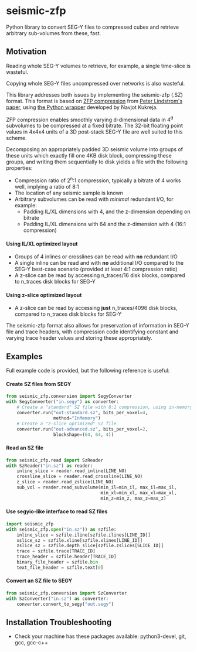 # seismic-zfp #
Python library to convert SEG-Y files to compressed cubes and retrieve arbitrary sub-volumes from these, fast.

## Motivation ##

Reading whole SEG-Y volumes to retrieve, for example, a single time-slice is wasteful.

Copying whole SEG-Y files uncompressed over networks is also wasteful.

This library addresses both issues by implementing the seismic-zfp (.SZ) format.
This format is based on [ZFP compression](https://computing.llnl.gov/projects/floating-point-compression)
from [Peter Lindstrom's paper](https://www.researchgate.net/publication/264417607_Fixed-Rate_Compressed_Floating-Point_Arrays),
using [the Python wrapper](https://github.com/navjotk/pyzfp) developed by Navjot Kukreja.


ZFP compression enables smoothly varying d-dimensional data in 4<sup>d</sup> subvolumes 
to be compressed at a fixed bitrate. The 32-bit floating point values in 4x4x4 units
of a 3D post-stack SEG-Y file are well suited to this scheme. 

Decomposing an appropriately padded 3D seismic volume into groups of these units which 
exactly fill one 4KB disk block, compressing these groups, and writing them sequentially 
to disk yields a file with the following properties:
- Compression ratio of 2<sup>n</sup>:1 compression, 
typically a bitrate of 4 works well, implying a ratio of 8:1
- The location of any seismic sample is known
- Arbitrary subvolumes can be read with *minimal* redundant I/O, for example:
  - Padding IL/XL dimensions with 4, and the z-dimension depending on bitrate
  - Padding IL/XL dimensions with 64 and the z-dimension with 4 (16:1 compression)
#### Using IL/XL optimized layout ###
- Groups of 4 inlines or crosslines can be read with **no** redundant I/O
- A single inline can be read and with **no** additional I/O compared to the SEG-Y 
best-case scenario (provided at least 4:1 compression ratio)
- A z-slice can be read by accessing n_traces/16 disk blocks, 
compared to n_traces disk blocks for SEG-Y
#### Using z-slice optimized layout ####
- A z-slice can be read by accessing **just** n_traces/4096 disk blocks, 
compared to n_traces disk blocks for SEG-Y

The seismic-zfp format also allows for preservation of information in 
SEG-Y file and trace headers, with compression code identifying constant 
and varying trace header values and storing these appropriately.

## Examples ##

Full example code is provided, but the following reference is useful:

#### Create SZ files from SEGY ####

```python
from seismic_zfp.conversion import SegyConverter
with SegyConverter("in.segy") as converter:
    # Create a "standard" SZ file with 8:1 compression, using in-memory method
    converter.run("out-standard.sz", bits_per_voxel=4,
                  method="InMemory")
    # Create a "z-slice optimized" SZ file
    converter.run("out-advanced.sz", bits_per_voxel=2, 
                  blockshape=(64, 64, 4))
```

#### Read an SZ file ####
```python
from seismic_zfp.read import SzReader
with SzReader("in.sz") as reader:
    inline_slice = reader.read_inline(LINE_NO)
    crossline_slice = reader.read_crossline(LINE_NO)
    z_slice = reader.read_zslice(LINE_NO)
    sub_vol = reader.read_subvolume(min_il=min_il, max_il=max_il, 
                                    min_xl=min_xl, max_xl=max_xl, 
                                    min_z=min_z, max_z=max_z)
```

#### Use segyio-like interface to read SZ files ####
```python
import seismic_zfp
with seismic_zfp.open("in.sz")) as szfile:
    inline_slice = szfile.iline[szfile.ilines[LINE_ID]]
    xslice_sz = szfile.xline[szfile.xlines[LINE_ID]]
    zslice_sz = szfile.depth_slice[szfile.zslices[SLICE_ID]]
    trace = szfile.trace[TRACE_ID]
    trace_header = szfile.header[TRACE_ID]
    binary_file_header = szfile.bin
    text_file_header = szfile.text[0]
```

#### Convert an SZ file to SEGY ####
```python
from seismic_zfp.conversion import SzConverter
with SzConverter("in.sz") as converter:
    converter.convert_to_segy("out.segy")
```

## Installation Troubleshooting ##
- Check your machine has these packages available: python3-devel, git, gcc, gcc-c++

